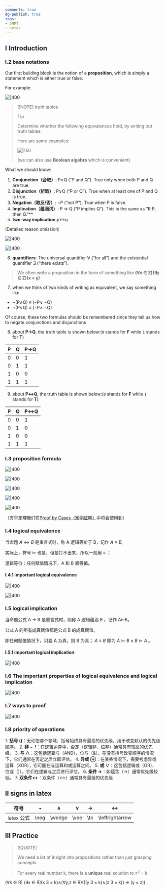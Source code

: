 ```yaml
---
comments: true
dg-publish: true
tags:
- DMPT
- notes
---
```


## I Introduction

### I.2 base notations

Our first building block is the notion of a **proposition**, which is simply a statement which is either true or false.

For example:

![|400](attachments/01-Propositional-Logic.png)

> [!NOTE] truth tables
>
>> [!TIP]
>> 
>> Determine whether the following equivalences hold, by writing out truth tables.
>
>Here are some examples:
>
> ![|150](attachments/00-Preface.png)
>
>  (we can also use **Boolean algebra** which is convenient)

What we should know:

1. **Conjunction（合取）**: P∧Q (“P and Q”). True only when both P and Q are true.
2. **Disjunction（析取）**: P∨Q (“P or Q”). True when at least one of P and Q is true.
3. **Negation（取反/否）**: ¬P (“not P”). True when P is false.
4. **Implication（蕴涵词）**: P ⇒ Q (“P implies Q”). This is the same as “If P, then Q.”**
5.   **two-way implication**  p↔q

 (Detailed reason omission)

 ![|400](attachments/00-Preface-1.png)

 ![|400](attachments/01-Propositional-Logic-12.png)

6. **quantifiers**: The universal quantifier ∀ (“for all”) and the existential quantifier ∃ (“there exists”).

> We often write a proposition in the form of something like **(∀x ∈ Z)(∃y ∈ Z)(x < y)**

7. when we think of two kinds of writing as equivalent, we say something like
- ¬(P∧Q) ≡ (¬P∨ ¬Q)
- ¬(P∨Q) ≡ (¬P∧ ¬Q)

Of course, these two formulas should be remembered since they tell us how to negate conjunctions and disjunctions

8. about **P→Q**, the truth table is shown below:(`0` stands for **F** while `1` stands for **T**)

| P   | Q   | P→Q |
| --- | --- | --- |
| 0   | 0   | 1   |
| 0   | 1   | 1   |
| 1   | 0   | 0   |
| 1   | 1   | 1   |

9. about **P↔Q**, the truth table is shown below:(`0` stands for **F** while `1` stands for **T**)

| P   | Q   | P↔Q |
| --- | --- | --- |
| 0   | 0   | 1   |
| 0   | 1   | 0   |
| 1   | 0   | 0   |
| 1   | 1   | 1   |

### I.3 proposition formula

![|400](attachments/01-Propositional-Logic-1.png)

![|400](attachments/01-Propositional-Logic-2.png)

![|400](attachments/01-Propositional-Logic-3.png)

![|400](attachments/01-Propositional-Logic-4.png)

![|400](attachments/01-Propositional-Logic-11.png)

（穷举定理我们在[Proof by Cases（案例证明）](02_Proof.md#Proof-by-Cases（案例证明）)中将会使用到）

### I.4 logical equivalence

当命题 $A\longleftrightarrow B$ 是重言式时，称 A 逻辑等价于 B，记作 $A\equiv B$。

实际上，符号 ⊨ 也是，但是打不出来，所以一般用 $\equiv$ ；

逻辑等价：任何赋值情况下，A 和 B 都等值。

#### I.4.1 important logical equivalence

![|400](attachments/01-Propositional-Logic-5.png)

![|400](attachments/01-Propositional-Logic-6.png)

### I.5 logical implication

当命题公式 A $\to$ B 是重言式时，则称 A 逻辑蕴涵 B ，记作 A⊨B。

公式 A 的所有成真赋值都是公式 B 的成真赋值。

即任何赋值情况下，只要 A 为真，则 B 为真； $A \equiv B$ 即为 $A⊨B \land B⊨A$ 。

#### I.5.1 important logical implication

![|400](attachments/01-Propositional-Logic-7.png)

### I.6 The important properties of logical equivalence and logical implication

![|400](attachments/01-Propositional-Logic-8.png)

### I.7 ways to proof

![|400](attachments/01-Propositional-Logic-9.png)

### I.8 priority of operations

1. **括号 ()**：无论在哪个领域，括号始终具有最高的优先级，用于改变默认的优先级顺序。
2. **非 ~  !**：在逻辑运算中，否定（逻辑非、位非）通常具有较高的优先级。
3. **与 ∧**：这包括逻辑与（AND）、位与（&）。在没有括号改变顺序的情况下，它们通常在否定之后立即评估。
4. **异或 ⊕**：在某些情况下，需要考虑异或运算（XOR），它可能在与运算和或运算之间。
5. **或 ∨**：这包括逻辑或（OR）、位或（|）。它们在逻辑与之后进行评估。
6. **条件 →**：如蕴含（→）通常优先级较低。
7. **双条件↔**：双条件（↔）通常具有最低的优先级

## II signs in latex

|   符号    |  ¬   | ∧      |   ∨ | → | ↔ |
| :-----: | :--: | :------: | :---:|:---:|:---:|
| latex 公式 | \neg | \wedge |\vee|\to|\leftrightarrow|

## III Practice

> [!QUOTE]
> 
> We need a lot of insight into propositions rather than just grasping concepts

> For every real number k, there is a **unique** real solution to $x^{3}$ = k.

(∀k ∈ R) (∃x ∈ R)(x 3 = k)∧(∀y,z ∈ R)(((y 3 = k)∧(z 3 = k)) ⇒ (y = z)) .

